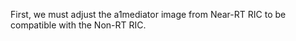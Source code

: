 <p align="justify">
  
First, we must adjust the  a1mediator image from Near-RT RIC to be compatible with the Non-RT RIC.

</p>





